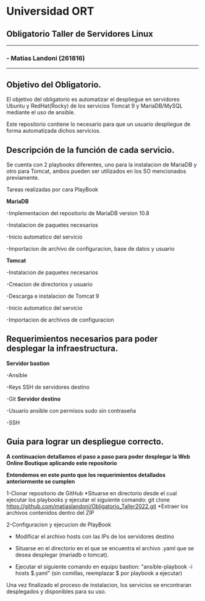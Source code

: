 # Universidad ORT
## Obligatorio Taller de Servidores Linux

---
### - Matías Landoni (261816)

---
## Objetivo del Obligatorio.
El objetivo del obligatorio es automatizar el despliegue en servidores Ubuntu y RedHat(Rocky) de los servicios Tomcat 9 y MariaDB/MySQL mediante el uso de ansible.

Este repositorio contiene lo necesario para que un usuario despliegue de forma automatizada dichos servicios.

## Descripción de la función de cada servicio.

Se cuenta con 2 playbooks diferentes, uno para la instalacion de MariaDB y otro para Tomcat, ambos pueden ser utilizados en los SO mencionados previamente.

Tareas realizadas por cara PlayBook

**MariaDB**

  -Implementacion del repositorio de MariaDB version 10.8
  
  -Instalacion de paquetes necesarios
  
  -Inicio automatico del servicio
  
  -Importacion de archivo de configuracion, base de datos y usuario
  

**Tomcat**


  -Instalacion de paquetes necesarios
  
  -Creacion de directorios y usuario
  
  -Descarga e instalacion de Tomcat 9
  
  -Inicio automatico del servicio
  
  -Importacion de archivos de configuracion

## Requerimientos necesarios para poder desplegar la infraestructura.
**Servidor bastion**
  
   -Ansible 
    
   -Keys SSH de servidores destino
    
   -Git
**Servidor destino**
    
   -Usuario ansible con permisos sudo sin contraseña
    
   -SSH

## Guia para lograr un despliegue correcto.
**A continuacion detallamos el paso a paso para poder desplegar la Web Online Boutique aplicando este repositorio**

**Entendemos en este punto que los requerimientos detallados anteriormente se cumplen**

1-Clonar repositorio de GitHub
  *Situarse en directorio desde el cual ejecutar los playbooks y ejecutar el siguiente comando: git clone https://github.com/matiaslandoni/Obligatorio_Taller2022.git
  *Extraer los archivos contenidos dentro del ZIP

2-Configuracion y ejecucion de PlayBook

  * Modificar el archivo hosts con las IPs de los servidores destino
  
  * Situarse en el directorio en el que se encuentra el archivo .yaml que se desea desplegar (mariadb o tomcat).
  
  * Ejecutar el siguiente comando en equipo bastion: "ansible-playbook -i hosts $.yaml" (sin comillas, reemplazar $ por playbook a ejecutar)

Una vez finalizado el proceso de instalacion, los servicios se encontraran desplegados y disponibles para su uso.

